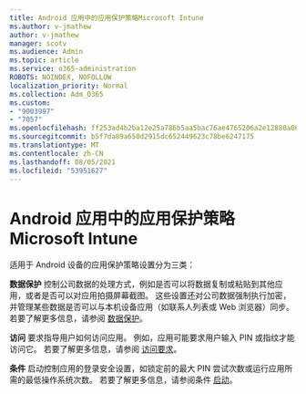 ```yaml
---
title: Android 应用中的应用保护策略Microsoft Intune
ms.author: v-jmathew
author: v-jmathew
manager: scotv
ms.audience: Admin
ms.topic: article
ms.service: o365-administration
ROBOTS: NOINDEX, NOFOLLOW
localization_priority: Normal
ms.collection: Adm_O365
ms.custom:
- "9003997"
- "7057"
ms.openlocfilehash: ff253ad4b2ba12e25a786b5aa5bac76ae4765206a2e12880a0673ce5fcbf30c2
ms.sourcegitcommit: b5f7da89a650d2915dc652449623c78be6247175
ms.translationtype: MT
ms.contentlocale: zh-CN
ms.lasthandoff: 08/05/2021
ms.locfileid: "53951627"
---
```

# <a name="android-app-protection-policy-settings-in-microsoft-intune"></a>Android 应用中的应用保护策略Microsoft Intune

适用于 Android 设备的应用保护策略设置分为三类：

**数据保护** 控制公司数据的处理方式，例如是否可以将数据复制或粘贴到其他应用，或者是否可以对应用拍摄屏幕截图。 这些设置还对公司数据强制执行加密，并管理某些数据是否可以与本机设备应用（如联系人列表或 Web 浏览器）同步。 若要了解更多信息，请参阅 [数据保护](https://go.microsoft.com/fwlink/?linkid=2135259)。

**访问** 要求指导用户如何访问应用。 例如，应用可能要求用户输入 PIN 或指纹才能访问它。 若要了解更多信息，请参阅 [访问要求](https://go.microsoft.com/fwlink/?linkid=2135260)。

**条件** 启动控制应用的登录安全设置，如锁定前的最大 PIN 尝试次数或运行应用所需的最低操作系统次数。 若要了解更多信息，请参阅条件 [启动](https://go.microsoft.com/fwlink/?linkid=2135507)。
